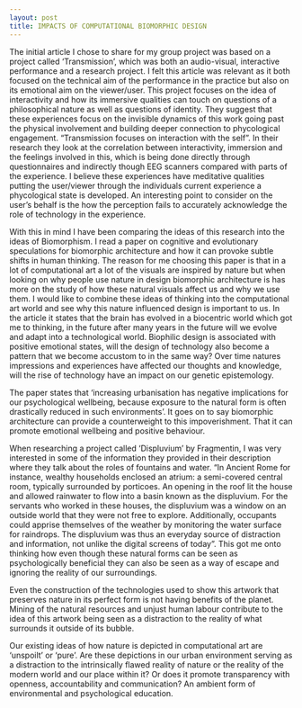 ```yaml
---
layout: post
title: IMPACTS OF COMPUTATIONAL BIOMORPHIC DESIGN
---
```


The initial article I chose to share for my group project was based on a project called ‘Transmission’, which was both an 
audio-visual, interactive performance and a research project. I felt this article was relevant as it both focused on the 
technical aim of the performance in the practice but also on its emotional aim on the viewer/user.  This project focuses on 
the idea of interactivity and how its immersive qualities can touch on questions of a philosophical nature as well as 
questions of identity. They suggest that these experiences focus on the invisible dynamics of this work going past the 
physical involvement and building deeper connection to phycological engagement. “Transmission focuses on interaction with the 
self”. In their research they look at the correlation between interactivity, immersion and the feelings involved in this, 
which is being done directly through questionnaires and indirectly though EEG scanners compared with parts of the experience. 
I believe these experiences have meditative qualities putting the user/viewer through the individuals current experience a 
phycological state is developed. An interesting point to consider on the user’s behalf is the how the perception fails to 
accurately acknowledge the role of technology in the experience.
                                                          

With this in mind I have been comparing the ideas of this research into the ideas of Biomorphism. I read a paper on cognitive 
and evolutionary speculations for biomorphic architecture and how it can provoke subtle shifts in human thinking. The reason 
for me choosing this paper is that in a lot of computational art a lot of the visuals are inspired by nature but when looking 
on why people use nature in design biomorphic architecture is has more on the study of how these natural visuals affect us and 
why we use them. I would like to combine these ideas of thinking into the computational art world and see why this nature 
influenced design is important to us. In the article it states that the brain has evolved in a biocentric world which got me 
to thinking, in the future after many years in the future will we evolve and adapt into a technological world. Biophilic design
is associated with positive emotional states, will the design of technology also become a pattern that we become accustom to in
the same way? Over time natures impressions and experiences have affected our thoughts and knowledge, will the rise of 
technology have an impact on our genetic epistemology.


The paper states that ‘increasing urbanisation has negative implications for our psychological wellbeing, because exposure to 
the natural form is often drastically reduced in such environments’. It goes on to say biomorphic architecture can provide a 
counterweight to this impoverishment. That it can promote emotional wellbeing and positive behaviour. 


When researching a project called ‘Displuvium’ by Fragmentin, I was very interested in some of the information they provided 
in their description where they talk about the roles of fountains and water. “In Ancient Rome for instance, wealthy households 
enclosed an atrium: a semi-covered central room, typically surrounded by porticoes. An opening in the roof lit the house and 
allowed rainwater to flow into a basin known as the displuvium. For the servants who worked in these houses, the displuvium was
a window on an outside world that they were not free to explore. Additionally, occupants could apprise themselves of the 
weather by monitoring the water surface for raindrops. The displuvium was thus an everyday source of distraction and 
information, not unlike the digital screens of today”. This got me onto thinking how even though these natural forms can be 
seen as psychologically beneficial they can also be seen as a way of escape and ignoring the reality of our surroundings. 


Even the construction of the technologies used to show this artwork that preserves nature in its perfect form is not having 
benefits of the planet. Mining of the natural resources and unjust human labour contribute to the idea of this artwork being 
seen as a distraction to the reality of what surrounds it outside of its bubble. 


Our existing ideas of how nature is depicted in computational art are ‘unspoilt’ or ‘pure’. Are these depictions in our urban 
environment serving as a distraction to the intrinsically flawed reality of nature or the reality of the modern world and our 
place within it? Or does it promote transparency with openness, accountability and communication? An ambient form of 
environmental and psychological education.
